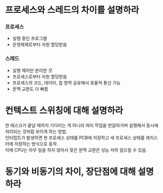 

# <a id="1">프로세스와 스레드의 차이를 설명하라</a>
### 프로세스
- 실행 중인 프로그램
- 운영체제로부터 자원 할당받음

### 스레드
- 실행 제어만 분리한 것
- 프로세스로부터 자원 할당받음
- 프로세스의 코드, 데이터, 힙 영역 공유해서 효율적 통신 가능
- 문맥 교환도 더 빠름


# <a id="2">컨텍스트 스위칭에 대해 설명하라</a>
한 태스크가 끝날 때까지 기다리는 게 아니라 여러 작업을 번갈아가며 실행해서 동시에 처리되는 것처럼 보이게 하는 방법.  
인터럽트가 발생하면 현 프로세스 상태를 PCB에 저장하고 새 프로세스 상태를 레지스터에 저장하는 방식으로 동작.  
이때 CPU는 아무 일을 하지 않아서 잦은 문맥 교환은 성능 저하 일으킬 수 있음.  

# <a id="3">동기와 비동기의 차이, 장단점에 대해 설명하라</a>
